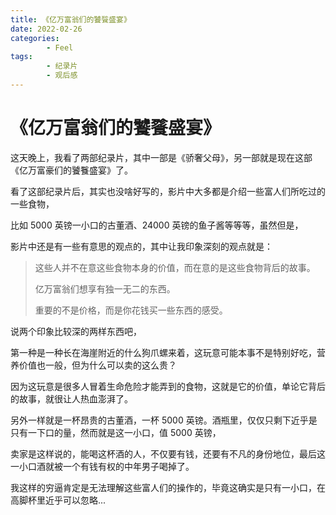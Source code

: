 ```yaml
---
title: 《亿万富翁们的饕餮盛宴》
date: 2022-02-26
categories:
        - Feel
tags:
        - 纪录片
        - 观后感
---
```


# 《亿万富翁们的饕餮盛宴》

这天晚上，我看了两部纪录片，其中一部是《骄奢父母》，另一部就是现在这部《亿万富豪们的饕餮盛宴》了。

看了这部纪录片后，其实也没啥好写的，影片中大多都是介绍一些富人们所吃过的一些食物，

比如 5000 英镑一小口的古董酒、24000 英镑的鱼子酱等等等，虽然但是，

影片中还是有一些有意思的观点的，其中让我印象深刻的观点就是：

> 这些人并不在意这些食物本身的价值，而在意的是这些食物背后的故事。
>
> 亿万富翁们想享有独一无二的东西。
>
> 重要的不是价格，而是你花钱买一些东西的感受。

说两个印象比较深的两样东西吧，

第一种是一种长在海崖附近的什么狗爪螺来着，这玩意可能本事不是特别好吃，营养价值也一般，但为什么可以卖的这么贵？

因为这玩意是很多人冒着生命危险才能弄到的食物，这就是它的价值，单论它背后的故事，就很让人热血澎湃了。

另外一样就是一杯昂贵的古董酒，一杯 5000 英镑。酒瓶里，仅仅只剩下近乎是只有一下口的量，然而就是这一小口，值 5000 英镑，

卖家是这样说的，能喝这杯酒的人，不仅要有钱，还要有不凡的身份地位，最后这一小口酒就被一个有钱有权的中年男子喝掉了。

我这样的穷逼肯定是无法理解这些富人们的操作的，毕竟这确实是只有一小口，在高脚杯里近乎可以忽略...
